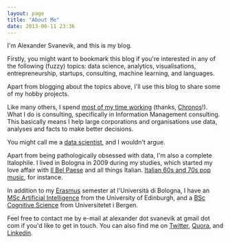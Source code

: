 ```yaml
---
layout: page
title: "About Me"
date: 2013-06-11 23:36
---
```


I'm Alexander Svanevik, and this is my blog.

Firstly, you might want to bookmark this blog if you're interested in any of the following (fuzzy) topics: data science, analytics, visualisations, entrepreneurship, startups, consulting, machine learning, and languages.

Apart from blogging about the topics above, I'll use this blog to share some of my hobby projects.

Like many others, I spend [most of my time working](http://www.getchronos.com/s?id=b7oi_knQxRj5I3UUa3WjIw) (thanks, [Chronos](https://www.getchronos.com)!). What I do is consulting, specifically in Information Management consulting. This basically means I help large corporations and organisations use data, analyses and facts to make better decisions. 

You might call me a [data scientist](http://www.economist.com/node/15557443), and I wouldn't argue.

Apart from being pathologically obsessed with data, I'm also a complete Italophile. I lived in Bologna in 2009 during my studies, which started my love affair with [Il Bel Paese](https://maps.google.no/maps?q=italia) and all things Italian. [Italian 60s and 70s pop music](http://open.spotify.com/user/askeluv/playlist/5jiussswSGlYj15NyhRLBo), for instance.

In addition to my [Erasmus](http://www.eng.unibo.it/PortaleEn/Students/International%20Students/OppInterStud/exchange/default) semester at l'Università di Bologna, I have an [MSc Artificial Intelligence](http://www.ed.ac.uk/schools-departments/informatics/postgraduate/msc/msc-ai) from the University of Edinburgh, and a [BSc Cognitive Science](http://www.uib.no/studyprogramme/BASV-KOGNI) from Universitetet i Bergen.

Feel free to contact me by e-mail at alexander dot svanevik at gmail dot com if you'd like to get in touch. You can also find me on [Twitter](https://twitter.com/askeluv), [Quora](http://www.quora.com/Alexander-Svanevik), and [Linkedin](http://www.linkedin.com/pub/alexander-svanevik/a/198/152).